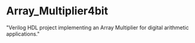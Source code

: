 # Array_Multiplier4bit
"Verilog HDL project implementing an Array Multiplier for digital arithmetic applications."
